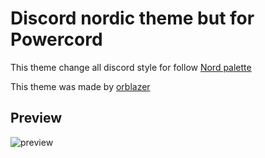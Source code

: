 # Discord nordic theme but for Powercord

This theme change all discord style for follow [Nord palette](https://www.nordtheme.com/)

This theme was made by [orblazer](https://github.com/orblazer/)

## Preview

![preview](./preview.png)

